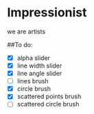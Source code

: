 Impressionist
=============

we are artists

##To do:
- [x] alpha slider
- [x] line width slider
- [x] line angle slider
- [ ] lines brush
- [x] circle brush
- [x] scattered points brush
- [ ] scattered circle brush
